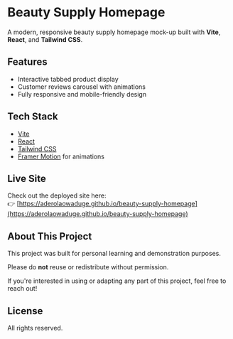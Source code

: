 # Beauty Supply Homepage

A modern, responsive beauty supply homepage mock-up built with **Vite**, **React**, and **Tailwind CSS**.

## Features

- Interactive tabbed product display
- Customer reviews carousel with animations
- Fully responsive and mobile-friendly design

## Tech Stack

- [Vite](https://vitejs.dev/)
- [React](https://reactjs.org/)
- [Tailwind CSS](https://tailwindcss.com/)
- [Framer Motion](https://www.framer.com/motion/) for animations

## Live Site

Check out the deployed site here:  
👉 [https://aderolaowaduge.github.io/beauty-supply-homepage](https://aderolaowaduge.github.io/beauty-supply-homepage)  

## About This Project

This project was built for personal learning and demonstration purposes.

Please do **not** reuse or redistribute without permission.

If you're interested in using or adapting any part of this project, feel free to reach out!

## License

All rights reserved.

